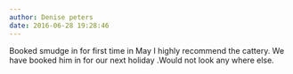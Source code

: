```yaml
---
author: Denise peters
date: 2016-06-28 19:28:46
---
```

Booked smudge in for first time in May I highly recommend the cattery.
We have booked  him in for our next holiday .Would not look any where else.

